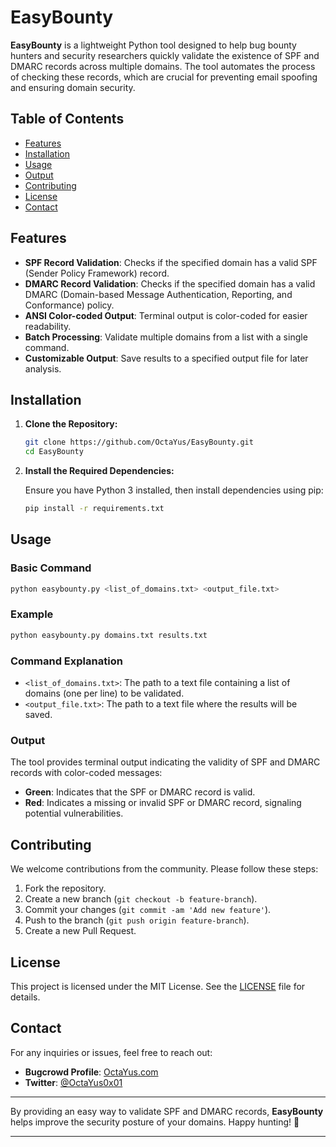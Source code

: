 # EasyBounty

**EasyBounty** is a lightweight Python tool designed to help bug bounty hunters and security researchers quickly validate the existence of SPF and DMARC records across multiple domains. The tool automates the process of checking these records, which are crucial for preventing email spoofing and ensuring domain security.


## Table of Contents
- [Features](#features)
- [Installation](#installation)
- [Usage](#usage)
- [Output](#output)
- [Contributing](#contributing)
- [License](#license)
- [Contact](#contact)

## Features

- **SPF Record Validation**: Checks if the specified domain has a valid SPF (Sender Policy Framework) record.
- **DMARC Record Validation**: Checks if the specified domain has a valid DMARC (Domain-based Message Authentication, Reporting, and Conformance) policy.
- **ANSI Color-coded Output**: Terminal output is color-coded for easier readability.
- **Batch Processing**: Validate multiple domains from a list with a single command.
- **Customizable Output**: Save results to a specified output file for later analysis.

## Installation

1. **Clone the Repository:**

   ```bash
   git clone https://github.com/OctaYus/EasyBounty.git
   cd EasyBounty
   ```

2. **Install the Required Dependencies:**

   Ensure you have Python 3 installed, then install dependencies using pip:

   ```bash
   pip install -r requirements.txt
   ```

## Usage

### Basic Command

```bash
python easybounty.py <list_of_domains.txt> <output_file.txt>
```

### Example

```bash
python easybounty.py domains.txt results.txt
```

### Command Explanation

- `<list_of_domains.txt>`: The path to a text file containing a list of domains (one per line) to be validated.
- `<output_file.txt>`: The path to a text file where the results will be saved.

### Output

The tool provides terminal output indicating the validity of SPF and DMARC records with color-coded messages:

- **Green**: Indicates that the SPF or DMARC record is valid.
- **Red**: Indicates a missing or invalid SPF or DMARC record, signaling potential vulnerabilities.

## Contributing

We welcome contributions from the community. Please follow these steps:

1. Fork the repository.
2. Create a new branch (`git checkout -b feature-branch`).
3. Commit your changes (`git commit -am 'Add new feature'`).
4. Push to the branch (`git push origin feature-branch`).
5. Create a new Pull Request.

## License

This project is licensed under the MIT License. See the [LICENSE](LICENSE) file for details.

## Contact

For any inquiries or issues, feel free to reach out:

- **Bugcrowd Profile**: [OctaYus.com](https://bugcrowd.com/OctaYus)
- **Twitter**: [@OctaYus0x01](https://x.com/OctaYus0x01)

---

By providing an easy way to validate SPF and DMARC records, **EasyBounty** helps improve the security posture of your domains. Happy hunting! 🎯

---
